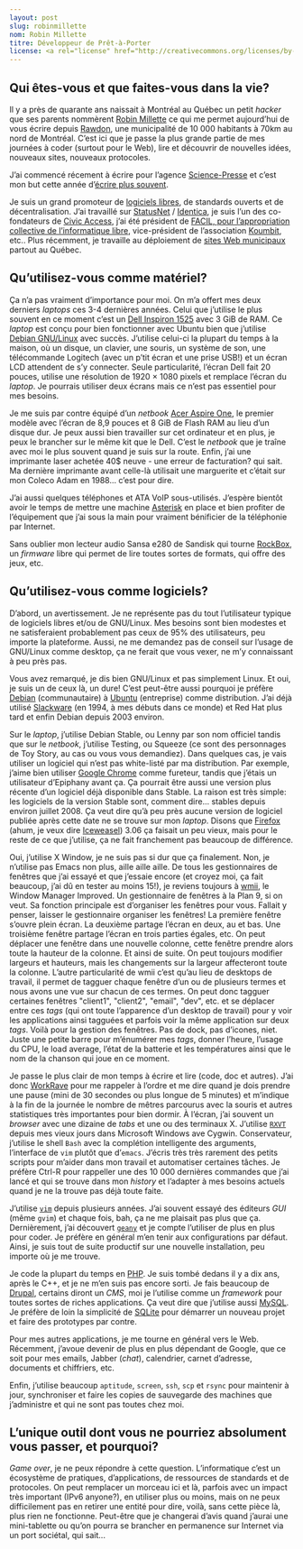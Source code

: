 ```yaml
---
layout: post
slug: robinmillette
nom: Robin Millette
titre: Développeur de Prêt-à-Porter
license: <a rel="license" href="http://creativecommons.org/licenses/by-sa/2.5/ca/deed.fr_CA">Creative Commons BY-SA</a>
---
```


## Qui êtes-vous et que faites-vous dans la vie?

Il y a près de quarante ans naissait à Montréal au Québec un petit *hacker* que ses parents nommèrent [Robin Millette](http://rym.waglo.com/) ce qui me permet aujourd’hui de vous écrire depuis [Rawdon](http://rawdon.waglo.com/), une municipalité de 10 000 habitants à 70km au nord de Montréal. C’est ici que je passe la plus grande partie de mes journées à coder (surtout pour le Web), lire et découvrir de nouvelles idées, nouveaux sites, nouveaux protocoles.

J’ai commencé récement à écrire pour l’agence [Science-Presse](http://www.sciencepresse.qc.ca/users/robin-millette) et c’est mon but cette année d’[écrire plus souvent](http://millette.status.net).

Je suis un grand promoteur de [logiciels libres](http://oilq.org/), de standards ouverts et de décentralisation. J’ai travaillé sur [StatusNet](http://status.net/) / [Identica](http://identi.ca/), je suis l’un des co-fondateurs de [Civic Access](http://civicaccess.ca/), j’ai été président de [FACIL, pour l’appropriation collective de l’informatique libre](http://facil.qc.ca/), vice-président de l’association [Koumbit](http://koumbit.org/), etc.. Plus récemment, je travaille au déploiement de [sites Web municipaux](http://muniduweb.com/) partout au Québec.

## Qu’utilisez-vous comme matériel?

Ça n’a pas vraiment d’importance pour moi. On m’a offert mes deux derniers *laptops* ces 3-4 dernières années. Celui que j’utilise le plus souvent en ce moment c’est un [Dell Inspiron 1525](www.dell.com/inspiron) avec 3 GiB de RAM. Ce *laptop* est conçu pour bien fonctionner avec Ubuntu bien que j’utilise [Debian GNU/Linux](http://www.debian.org/) avec succès. J’utilise celui-ci la plupart du temps à la maison, où un disque, un clavier, une souris, un système de son, une télécommande Logitech (avec un p’tit écran et une prise USB!) et un écran LCD attendent de s’y connecter. Seule particularité, l’écran Dell fait 20 pouces, utilise une résolution de 1920 × 1080 pixels et remplace l’écran du *laptop*. Je pourrais utiliser deux écrans mais ce n’est pas essentiel pour mes besoins.

Je me suis par contre équipé d’un *netbook* [Acer Aspire One](www.acer.com/aspireone/), le premier modèle avec l’écran de 8,9 pouces et 8 GiB de Flash RAM au lieu d’un disque dur. Je peux aussi bien travailler sur cet ordinateur et en plus, je peux le brancher sur le même kit que le Dell. C’est le *netbook* que je traîne avec moi le plus souvent quand je suis sur la route. Enfin, j’ai une imprimante laser achetée 40$ neuve - une erreur de facturation? qui sait. Ma dernière imprimante avant celle-là utilisait une marguerite et c’était sur mon Coleco Adam en 1988... c’est pour dire.

J’ai aussi quelques téléphones et ATA VoIP sous-utilisés. J’espère bientôt avoir le temps de mettre une machine [Asterisk](http://www.asterisk.org) en place et bien profiter de l’équipement que j’ai sous la main pour vraiment bénificier de la téléphonie par Internet.

Sans oublier mon lecteur audio Sansa e280 de Sandisk qui tourne [RockBox](http://www.rockbox.org/), un *firmware* libre qui permet de lire toutes sortes de formats, qui offre des jeux, etc.

## Qu’utilisez-vous comme logiciels?

D’abord, un avertissement. Je ne représente pas du tout l’utilisateur typique de logiciels libres et/ou de GNU/Linux. Mes besoins sont bien modestes et ne satisferaient probablement pas ceux de 95% des utilisateurs, peu importe la plateforme. Aussi, ne me demandez pas de conseil sur l’usage de GNU/Linux comme desktop, ça ne ferait que vous vexer, ne m’y connaissant à peu près pas.

Vous avez remarqué, je dis bien GNU/Linux et pas simplement Linux. Et oui, je suis un de ceux là, un dure! C’est peut-être aussi pourquoi je préfère [Debian](http://debian.org/) (communautaire) à [Ubuntu](http://www.ubuntu.com) (entreprise) comme distribution. J’ai déjà utilisé [Slackware](http://www.slackware.com) (en 1994, à mes débuts dans ce monde) et Red Hat plus tard et enfin Debian depuis 2003 environ.

Sur le *laptop*, j’utilise Debian Stable, ou Lenny par son nom officiel tandis que sur le *netbook*, j’utilise Testing, ou Squeeze (ce sont des personnages de Toy Story, au cas ou vous vous demandiez). Dans quelques cas, je vais utiliser un logiciel qui n’est pas white-listé par ma distribution. Par exemple, j’aime bien utiliser [Google Chrome](http://www.google.com/chrome) comme fureteur, tandis que j’étais un utilisateur d’Epiphany avant ça. Ça pourrait être aussi une version plus récente d’un logiciel déjà disponible dans Stable. La raison est très simple: les logiciels de la version Stable sont, comment dire... stables depuis environ juillet 2008. Ça veut dire qu’à peu près aucune version de logiciel publiée après cette date ne se trouve sur mon *laptop*. Disons que [Firefox](http://www.getfirefox.com) (ahum, je veux dire [Iceweasel](www.geticeweasel.org)) 3.06 ça faisait un peu vieux, mais pour le reste de ce que j’utilise, ça ne fait franchement pas beaucoup de différence.

Oui, j’utilise X Window, je ne suis pas si dur que ça finalement. Non, je n’utilise pas Emacs non plus, aille aille aille. De tous les gestionnaires de fenêtres que j’ai essayé et que j’essaie encore (et croyez moi, ça fait beaucoup, j’ai dû en tester au moins 15!), je reviens toujours à [wmii](http://suckless.org/), le Window Manager Improved. Un gestionnaire de fenêtres à la Plan 9, si on veut. Sa fonction principale est d’organiser les fenêtres pour vous. Fallait y penser, laisser le gestionnaire organiser les fenêtres! La première fenêtre s’ouvre plein écran. La deuxième partage l’écran en deux, au et bas. Une troisième fenêtre partage l’écran en trois parties égales, etc. On peut déplacer une fenêtre dans une nouvelle colonne, cette fenêtre prendre alors toute la hauteur de la colonne. Et ainsi de suite. On peut toujours modifier largeurs et hauteurs, mais les changements sur la largeur affecteront toute la colonne. L’autre particularité de wmii c’est qu’au lieu de desktops de travail, il permet de tagguer chaque fenêtre d’un ou de plusieurs termes et nous avons une vue sur chacun de ces termes. On peut donc tagguer certaines fenêtres "client1", "client2", "email", "dev", etc. et se déplacer entre ces *tags* (qui ont toute l’apparence d’un desktop de travail) pour y voir les applications ainsi tagguées et parfois voir la même application sur deux *tags*. Voilà pour la gestion des fenêtres. Pas de dock, pas d’icones, niet. Juste une petite barre pour m’énumérer mes *tags*, donner l’heure, l’usage du CPU, le load average, l’état de la batterie et les températures ainsi que le nom de la chanson qui joue en ce moment.

Je passe le plus clair de mon temps à écrire et lire (code, doc et autres). J’ai donc [WorkRave](http://www.workrave.org/) pour me rappeler à l’ordre et me dire quand je dois prendre une pause (mini de 30 secondes ou plus longue de 5 minutes) et m’indique à la fin de la journée le nombre de mêtres parcourus avec la souris et autres statistiques très importantes pour bien dormir. À l’écran, j’ai souvent un *browser* avec une dizaine de *tabs* et une ou des terminaux X. J’utilise [`RXVT`](http://www.rxvt.org/) depuis mes vieux jours dans Microsoft Windows ave Cygwin. Conservateur, j’utilise le shell `Bash` avec la complétion intelligente des arguments, l’interface de `vim` plutôt que d’`emacs`. J’écris très très rarement des petits scripts pour m’aider dans mon travail et automatiser certaines tâches. Je préfère Ctrl-R pour rappeller une des 10 000 dernières commandes que j’ai lancé et qui se trouve dans mon *history* et l’adapter à mes besoins actuels quand je ne la trouve pas déjà toute faite.

J’utilise [`vim`](http://www.vim.org) depuis plusieurs années. J’ai souvent essayé des éditeurs *GUI* (même `gvim`) et chaque fois, bah, ça ne me plaisait pas plus que ça. Dernièrement, j’ai découvert [`geany`](http://www.geany.org/) et je compte l’utiliser de plus en plus pour coder. Je préfère en général m’en tenir aux configurations par défaut. Ainsi, je suis tout de suite productif sur une nouvelle installation, peu importe où je me trouve.

Je code la plupart du temps en [PHP](http://www.php.net). Je suis tombé dedans il y a dix ans, après le C++, et je ne m’en suis pas encore sorti. Je fais beaucoup de [Drupal](http://rym.waglo.com/drupal-7-status/), certains diront un *CMS*, moi je l’utilise comme un *framework* pour toutes sortes de riches applications. Ça veut dire que j’utilise aussi [MySQL](http://www.mysql.com). Je préfère de loin la simplicité de [SQLite](http://www.sqlite.org) pour démarrer un nouveau projet et faire des prototypes par contre.

Pour mes autres applications, je me tourne en général vers le Web. Récemment, j’avoue devenir de plus en plus dépendant de Google, que ce soit pour mes emails, Jabber (*chat*), calendrier, carnet d’adresse, documents et chiffriers, etc.

Enfin, j’utilise beaucoup `aptitude`, `screen`, `ssh`, `scp` et `rsync` pour maintenir à jour, synchroniser et faire les copies de sauvegarde des machines que j’administre et qui ne sont pas toutes chez moi.

## L’unique outil dont vous ne pourriez absolument vous passer, et pourquoi?

*Game over*, je ne peux répondre à cette question. L’informatique c’est un écosystème de pratiques, d’applications, de ressources de standards et de protocoles. On peut remplacer un morceau ici et là, parfois avec un impact très important (IPv6 anyone?), en utiliser plus ou moins, mais on ne peux difficilement pas en retirer une entité pour dire, voilà, sans cette pièce là, plus rien ne fonctionne. Peut-être que je changerai d’avis quand j’aurai une mini-tablette ou qu’on pourra se brancher en permanence sur Internet via un port sociétal, qui sait...
